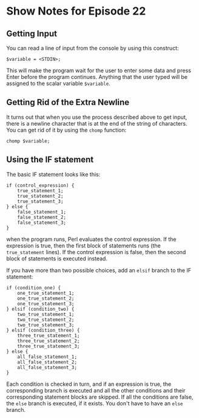 Show Notes for Episode 22
=========================

Getting Input
-------------

You can read a line of input from the console by using this construct:

    $variable = <STDIN>;
    
This will make the program wait for the user to enter some data and press
Enter before the program continues.  Anything that the user typed will be 
assigned to the scalar variable `$variable`.

Getting Rid of the Extra Newline
--------------------------------

It turns out that when you use the process described above to get input, there
is a newline character that is at the end of the string of characters.  You can
get rid of it by using the `chomp` function:

    chomp $variable;
    
Using the IF statement
----------------------

The basic IF statement looks like this:

    if (control_expression) {
        true_statement_1;
        true_statement_2;
        true_statement_3;
    } else {
        false_statement_1;
        false_statement_2;
        false_statement_3;
    }
    
when the program runs, Perl evaluates the control expression.  If the expression
is true, then the first block of statements runs (the `true_statement` lines).
If the control expression is false, then the second block of statements is executed
instead.

If you have more than two possible choices, add an `elsif` branch to the IF statement:

    if (condition_one) {
        one_true_statement_1;
        one_true_statement_2;
        one_true_statement_3;
    } elsif (condition_two) {
        two_true_statement_1;
        two_true_statement_2;
        two_true_statement_3;
    } elsif (condition_three) {
        three_true_statement_1;
        three_true_statement_2;
        three_true_statement_3;
    } else {
        all_false_statement_1;
        all_false_statement_2;
        all_false_statement_3;
    }
    
Each condition is checked in turn, and if an expression is true, the corresponding
branch is executed and all the other conditions and their corresponding statement
blocks are skipped.  If all the conditions are false, the `else` branch is executed,
if it exists.  You don't have to have an `else` branch.

